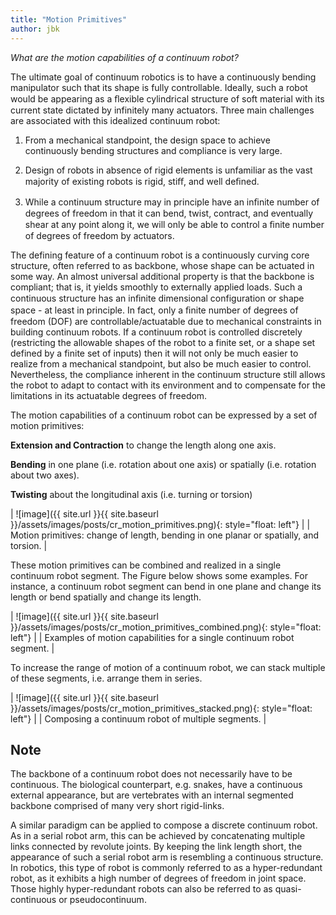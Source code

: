 ```yaml
---
title: "Motion Primitives"
author: jbk
---
```

*What are the motion capabilities of a continuum robot?*

The ultimate goal of continuum robotics is to have a continuously bending manipulator such that its shape is fully controllable. Ideally, such a robot would be appearing as a ﬂexible cylindrical structure of soft material with its current state dictated by infinitely many actuators. Three main challenges are associated with this idealized continuum robot:
1. From a mechanical standpoint, the design space to achieve continuously bending structures and compliance is very large.

2. Design of robots in absence of rigid elements is unfamiliar as the vast majority of existing robots is rigid, stiﬀ, and well deﬁned.

3. While a continuum structure may in principle have an inﬁnite number of degrees of freedom in that it can bend, twist, contract, and eventually shear at any point along it, we will only be able to control a ﬁnite number of degrees of freedom by actuators.


The defining feature of a continuum robot is a continuously curving core structure, often referred to as backbone, whose shape can be actuated in some way. An almost universal additional property is that the backbone is compliant; that is, it yields smoothly to externally applied loads. Such a continuous structure has an inﬁnite dimensional configuration or shape space - at least in principle. In fact, only a ﬁnite number of degrees of freedom (DOF) are controllable/actuatable due to mechanical constraints in building continuum robots. If a continuum robot is controlled discretely (restricting the allowable shapes of the robot to a finite set, or a shape set defined by a finite set of inputs) then it will not only be much easier to realize from a mechanical standpoint, but also be much easier to control. Nevertheless, the compliance inherent in the continuum structure still allows the robot to adapt to contact with its environment and to compensate for the limitations in its actuatable degrees of freedom.

The motion capabilities of a continuum robot can be expressed by a set of motion primitives:

**Extension and Contraction** to change the length along one axis.

**Bending** in one plane (i.e. rotation about one axis) or spatially (i.e. rotation about two axes).

**Twisting** about the longitudinal axis (i.e. turning or torsion)

|  ![image]({{ site.url }}{{ site.baseurl }}/assets/images/posts/cr_motion_primitives.png){: style="float: left"} |
| Motion primitives: change of length, bending in one planar or spatially, and torsion. |

These motion primitives can be combined and realized in a single continuum robot segment. The Figure below shows some examples. For instance, a continuum robot segment can bend in one plane and change its length or bend spatially and change its length. 

| ![image]({{ site.url }}{{ site.baseurl }}/assets/images/posts/cr_motion_primitives_combined.png){: style="float: left"} |
| Examples of motion capabilities for a single continuum robot segment. |

To increase the range of motion of a continuum robot, we can stack multiple of these segments, i.e. arrange them in series.

| ![image]({{ site.url }}{{ site.baseurl }}/assets/images/posts/cr_motion_primitives_stacked.png){: style="float: left"} |
| Composing a continuum robot of multiple segments. |

## Note
The backbone of a continuum robot does not necessarily have to be continuous. The biological counterpart, e.g. snakes, have a continuous external appearance, but are vertebrates with an internal segmented backbone comprised of many very short rigid-links.

A similar paradigm can be applied to compose a discrete continuum robot. As in a serial robot arm, this can be achieved by concatenating multiple links connected by revolute joints. By keeping the link length short, the appearance of such a serial robot arm is resembling a continuous structure. In robotics, this type of robot is commonly referred to as a hyper-redundant robot, as it exhibits a high number of degrees of freedom in joint space. Those highly hyper-redundant robots can also be referred to as quasi-continuous or pseudocontinuum.
